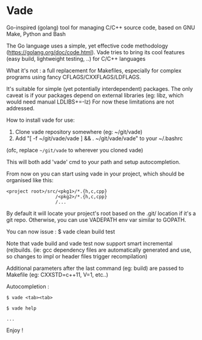 # Vade
Go-inspired (golang) tool for managing C/C++ source code, based on GNU Make, Python and Bash

The Go language uses a simple, yet effective code methodology (https://golang.org/doc/code.html).
Vade tries to bring its cool features (easy build, lightweight testing, ..) for C/C++ languages

What it's not : a full replacement for Makefiles, especially for complex programs using fancy
CFLAGS/CXXFLAGS/LDFLAGS.

It's suitable for simple (yet potentially  interdependent) packages.
The only caveat is if your packages depend on external libraries (eg: libz, which would need manual LDLIBS+=-lz)
For now these limitations are not addressed.

How to install vade for use:
1) Clone vade repository somewhere (eg: ~/git/vade)
2) Add "[ -f ~/git/vade/vade ] && . ~/git/vade/vade" to your ~/.bashrc

(ofc, replace `~/git/vade` to wherever you cloned vade)

This will both add 'vade' cmd to your path and setup autocompletion.

From now on you can start using vade in your project, which should be organised like this:
```
<project root>/src/<pkg1>/*.{h,c,cpp}
                  /<pkg2>/*.{h,c,cpp}
                  /...
```
By default it will locate your project's root based on the .git/ location if it's a git repo.
Otherwise, you can use VADEPATH env var similar to GOPATH.

You can now issue :
$ vade clean build test

Note that vade build and vade test now support smart incremental (re)builds.
(ie: gcc dependency files are automatically generated and use, so changes to impl or header files trigger recompilation)

Additional parameters after the last command (eg: build) are passed to Makefile (eg: CXXSTD=c++11, V=1, etc..)

Autocompletion :
```
$ vade <tab><tab>
```
```
$ vade help
```
```
...
```

Enjoy !
